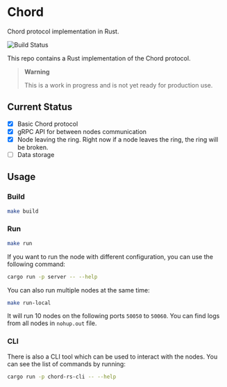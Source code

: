 # Chord

Chord protocol implementation in Rust.

![Build Status](https://github.com/tamto-labs/server/actions/workflows/rust.yaml/badge.svg)

This repo contains a Rust implementation of the Chord protocol.

> **Warning** 
>
> This is a work in progress and is not yet ready for production use.

## Current Status

- [x] Basic Chord protocol
- [x] gRPC API for between nodes communication
- [x] Node leaving the ring. Right now if a node leaves the ring, the ring will be broken.
- [ ] Data storage

## Usage

### Build

```bash
make build
```

### Run

```bash
make run
```

If you want to run the node with different configuration, you can use the following command:

```bash
cargo run -p server -- --help
```

You can also run multiple nodes at the same time:

```bash
make run-local
```

It will run 10 nodes on the following ports `50050` to `50060`. You can find logs from all nodes in `nohup.out` file.

### CLI

There is also a CLI tool which can be used to interact with the nodes. You can see the list of commands by running:

```bash
cargo run -p chord-rs-cli -- --help
```
